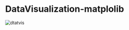 
# DataVisualization-matplolib

![dtatvis](https://user-images.githubusercontent.com/55938346/123937707-11bef500-d9b4-11eb-91a0-3d6cc87df930.PNG)
